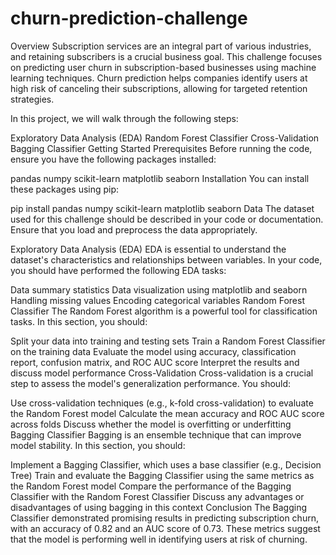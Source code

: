 # churn-prediction-challenge
Overview
Subscription services are an integral part of various industries, and retaining subscribers is a crucial business goal. This challenge focuses on predicting user churn in subscription-based businesses using machine learning techniques. Churn prediction helps companies identify users at high risk of canceling their subscriptions, allowing for targeted retention strategies.

In this project, we will walk through the following steps:

Exploratory Data Analysis (EDA)
Random Forest Classifier
Cross-Validation
Bagging Classifier
Getting Started
Prerequisites
Before running the code, ensure you have the following packages installed:

pandas
numpy
scikit-learn
matplotlib
seaborn
Installation
You can install these packages using pip:

pip install pandas numpy scikit-learn matplotlib seaborn
Data
The dataset used for this challenge should be described in your code or documentation. Ensure that you load and preprocess the data appropriately.

Exploratory Data Analysis (EDA)
EDA is essential to understand the dataset's characteristics and relationships between variables. In your code, you should have performed the following EDA tasks:

Data summary statistics
Data visualization using matplotlib and seaborn
Handling missing values
Encoding categorical variables
Random Forest Classifier
The Random Forest algorithm is a powerful tool for classification tasks. In this section, you should:

Split your data into training and testing sets
Train a Random Forest Classifier on the training data
Evaluate the model using accuracy, classification report, confusion matrix, and ROC AUC score
Interpret the results and discuss model performance
Cross-Validation
Cross-validation is a crucial step to assess the model's generalization performance. You should:

Use cross-validation techniques (e.g., k-fold cross-validation) to evaluate the Random Forest model
Calculate the mean accuracy and ROC AUC score across folds
Discuss whether the model is overfitting or underfitting
Bagging Classifier
Bagging is an ensemble technique that can improve model stability. In this section, you should:

Implement a Bagging Classifier, which uses a base classifier (e.g., Decision Tree)
Train and evaluate the Bagging Classifier using the same metrics as the Random Forest model
Compare the performance of the Bagging Classifier with the Random Forest Classifier
Discuss any advantages or disadvantages of using bagging in this context
Conclusion
The Bagging Classifier demonstrated promising results in predicting subscription churn, with an accuracy of 0.82 and an AUC score of 0.73. These metrics suggest that the model is performing well in identifying users at risk of churning.
